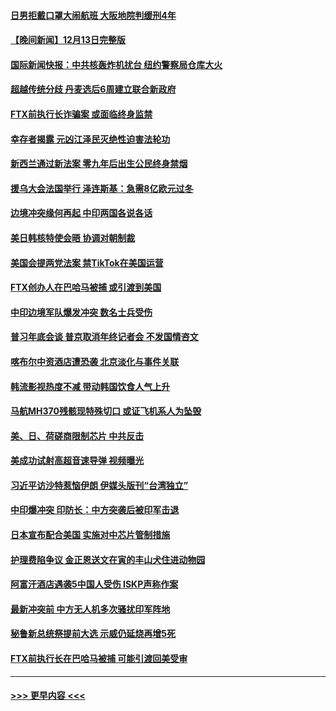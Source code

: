 #### [日男拒戴口罩大闹航班 大阪地院判缓刑4年](../pages/prog202/a103597755.md?t=12141701) 
#### [【晚间新闻】12月13日完整版](../pages/prog202/a103597629.md?t=12141701) 
#### [国际新闻快报：中共核轰炸机扰台 纽约警察局仓库大火](../pages/prog202/a103597669.md?t=12141701) 
#### [超越传统分歧 丹麦选后6周建立联合新政府](../pages/prog202/a103597723.md?t=12141701) 
#### [FTX前执行长诈骗案 或面临终身监禁](../pages/prog202/a103597696.md?t=12141701) 
#### [幸存者揭露 元凶江泽民灭绝性迫害法轮功](../pages/prog202/a103597676.md?t=12141701) 
#### [新西兰通过新法案 零九年后出生公民终身禁烟](../pages/prog202/a103597319.md?t=12141701) 
#### [援乌大会法国举行 泽连斯基：急需8亿欧元过冬](../pages/prog202/a103597485.md?t=12141701) 
#### [边境冲突缘何再起 中印两国各说各话](../pages/prog202/a103597496.md?t=12141701) 
#### [美日韩核特使会晤 协调对朝制裁](../pages/prog202/a103597489.md?t=12141701) 
#### [美国会提两党法案 禁TikTok在美国运营](../pages/prog202/a103597328.md?t=12141701) 
#### [FTX创办人在巴哈马被捕 或引渡到美国](../pages/prog202/a103597317.md?t=12141701) 
#### [中印边境军队爆发冲突 数名士兵受伤](../pages/prog202/a103597314.md?t=12141701) 
#### [普习年底会谈 普京取消年终记者会 不发国情咨文](../pages/prog202/a103597231.md?t=12141701) 
#### [喀布尔中资酒店遭恐袭 北京淡化与事件关联](../pages/prog202/a103597308.md?t=12141701) 
#### [韩流影视热度不减 带动韩国饮食人气上升](../pages/prog202/a103597326.md?t=12141701) 
#### [马航MH370残骸现特殊切口 或证飞机系人为坠毁](../pages/prog202/a103597229.md?t=12141701) 
#### [美、日、荷磋商限制芯片 中共反击](../pages/prog202/a103597181.md?t=12141701) 
#### [美成功试射高超音速导弹 视频曝光](../pages/prog202/a103597158.md?t=12141701) 
#### [习近平访沙特惹恼伊朗 伊媒头版刊“台湾独立”](../pages/prog202/a103597141.md?t=12141701) 
#### [中印爆冲突 印防长：中方突袭后被印军击退](../pages/prog202/a103597121.md?t=12141701) 
#### [日本宣布配合美国 实施对中芯片管制措施](../pages/prog202/a103597039.md?t=12141701) 
#### [护理费陷争议 金正恩送文在寅的丰山犬住进动物园](../pages/prog202/a103597013.md?t=12141701) 
#### [阿富汗酒店遇袭5中国人受伤 ISKP声称作案](../pages/prog202/a103597018.md?t=12141701) 
#### [最新冲突前 中方无人机多次骚扰印军阵地](../pages/prog202/a103597021.md?t=12141701) 
#### [秘鲁新总统祭提前大选 示威仍延烧再增5死](../pages/prog202/a103596925.md?t=12141701) 
#### [FTX前执行长在巴哈马被捕 可能引渡回美受审](../pages/prog202/a103596919.md?t=12141701) 

----
#### [ >>> 更早内容 <<< ](../indexes/prog202-earlier.md)
